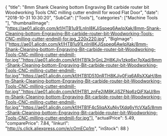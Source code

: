 {
	"title": "8mm Shank Cleaning bottom Engraving Bit carbide router bit Woodworking Tools CNC milling cutter endmill for wood Flat Door",
	"date": "2018-10-31 10:30:20",
	"SubCat": ["Tools"],
	"categories": ["Machine Tools "],
	"thumbnailImage": "https://ae01.alicdn.com/kf/HTB1u91LnInI8KJjSspeq6AwIpXak/8mm-Shank-Cleaning-bottom-Engraving-Bit-carbide-router-bit-Woodworking-Tools-CNC-milling-cutter-endmill-for.jpg_220x220.jpg",
	"BigImage": ["https://ae01.alicdn.com/kf/HTB1u91LnInI8KJjSspeq6AwIpXak/8mm-Shank-Cleaning-bottom-Engraving-Bit-carbide-router-bit-Woodworking-Tools-CNC-milling-cutter-endmill-for.jpg","https://ae01.alicdn.com/kf/HTB1k3rGnL2H8KJjy1zkq6xr7pXad/8mm-Shank-Cleaning-bottom-Engraving-Bit-carbide-router-bit-Woodworking-Tools-CNC-milling-cutter-endmill-for.jpg","https://ae01.alicdn.com/kf/HTB1D510nRTH8KJjy0Fiq6ARsXXaH/8mm-Shank-Cleaning-bottom-Engraving-Bit-carbide-router-bit-Woodworking-Tools-CNC-milling-cutter-endmill-for.jpg","https://ae01.alicdn.com/kf/HTB1_znFe2jM8KJjSZFNq6zQjFXaU/8mm-Shank-Cleaning-bottom-Engraving-Bit-carbide-router-bit-Woodworking-Tools-CNC-milling-cutter-endmill-for.jpg","https://ae01.alicdn.com/kf/HTB1F4c5liqAXuNjy1Xdq6yYcVXa5/8mm-Shank-Cleaning-bottom-Engraving-Bit-carbide-router-bit-Woodworking-Tools-CNC-milling-cutter-endmill-for.jpg"],
	"actualPrice": 5.49,
	"comparePrice": 7.84,
	"linkurl": "http://s.click.aliexpress.com/e/cOmECp1m",
	"inStock": 88
}
